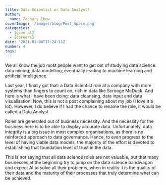 ```yaml
---
title: Data Scientist or Data Analyst?
author: 
  name: Zachary Chow
coverImage: '/images/blog/Post_Space.png'
categories:
  - [general]
  - [careers]
date: '2021-01-04T17:24:11Z'
number: 4
tags:
---
```


We all know the job most people want to get out of studying data science: data mining; data modelling; eventually leading to machine learning and artificial intelligence.

Last year, I finally got that: a Data Scientist role at a company with more systems than fingers to count on, rich in data like Scrooge McDuck. And here is what I have been doing: data cleansing, data input and data visualisation. Now, this is not a post complaining about my job (I love it a lot). However, I do believe if I had the chance to rename the role, it would be called a Data Analyst. 

Roles are generated out of business necessity. And the necessity for the business here is to be able to display accurate data. Unfortunately, data integrity is a big issue in most complex organisations, as there is no reinforced approach to data governance. Hence, to even progress to the level of having viable data models, the majority of the effort is devoted to establishing that foundation level of trust in the data. 

This is not saying that all data science roles are not valuable, but that many businesses at the beginning try to jump on the data science bandwagon and expect AI to solve all their problems, when in reality it is the quality of their data and the maturity of their processes that truly determine what can be achieved.

